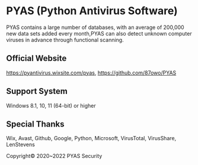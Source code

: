 # PYAS (Python Antivirus Software)
PYAS contains a large number of databases, with an average of 200,000 new data sets added every month,PYAS can also detect unknown computer viruses in advance through functional scanning.

## Official Website 
https://pyantivirus.wixsite.com/pyas, 
https://github.com/87owo/PYAS

## Support System
Windows 8.1, 10, 11 (64-bit) or higher

## Special Thanks
Wix, Avast, Github, Google, Python, Microsoft, VirusTotal, VirusShare, LenStevens

Copyright© 2020~2022 PYAS Security
